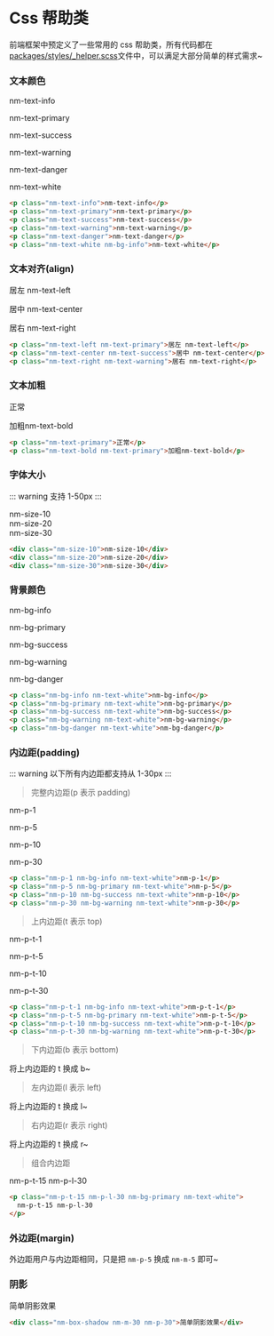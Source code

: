 # Css 帮助类

前端框架中预定义了一些常用的 css 帮助类，所有代码都在[packages/styles/\_helper.scss](https://github.com/iamoldli/NetModular.UI/blob/master/packages/styles/_helper.scss)文件中，可以满足大部分简单的样式需求~

### 文本颜色

<nm-demo>
<p class="nm-text-info">nm-text-info</p>
<p class="nm-text-primary">nm-text-primary</p>
<p class="nm-text-success">nm-text-success</p>
<p class="nm-text-warning">nm-text-warning</p>
<p class="nm-text-danger">nm-text-danger</p>
<p class="nm-text-white nm-bg-info">nm-text-white</p>
</nm-demo>

<nm-devline/>

```html
<p class="nm-text-info">nm-text-info</p>
<p class="nm-text-primary">nm-text-primary</p>
<p class="nm-text-success">nm-text-success</p>
<p class="nm-text-warning">nm-text-warning</p>
<p class="nm-text-danger">nm-text-danger</p>
<p class="nm-text-white nm-bg-info">nm-text-white</p>
```

### 文本对齐(align)

<nm-demo>
<p class="nm-text-left nm-text-primary">居左 nm-text-left</p>
<p class="nm-text-center nm-text-success">居中 nm-text-center</p>
<p class="nm-text-right nm-text-warning">居右 nm-text-right</p>
</nm-demo>

<nm-devline/>

```html
<p class="nm-text-left nm-text-primary">居左 nm-text-left</p>
<p class="nm-text-center nm-text-success">居中 nm-text-center</p>
<p class="nm-text-right nm-text-warning">居右 nm-text-right</p>
```

### 文本加粗

<nm-demo>
<p class="nm-text-primary">正常</p>
<p class="nm-text-bold nm-text-primary">加粗nm-text-bold</p>
</nm-demo>

<nm-devline/>

```html
<p class="nm-text-primary">正常</p>
<p class="nm-text-bold nm-text-primary">加粗nm-text-bold</p>
```

### 字体大小

::: warning
支持 1-50px
:::

<nm-demo>
<div class="nm-size-10">nm-size-10</div>
<div class="nm-size-20">nm-size-20</div>
<div class="nm-size-30">nm-size-30</div>
</nm-demo>

<nm-devline/>

```html
<div class="nm-size-10">nm-size-10</div>
<div class="nm-size-20">nm-size-20</div>
<div class="nm-size-30">nm-size-30</div>
```

### 背景颜色

<nm-demo>
<p class="nm-bg-info nm-text-white">nm-bg-info</p>
<p class="nm-bg-primary nm-text-white">nm-bg-primary</p>
<p class="nm-bg-success nm-text-white">nm-bg-success</p>
<p class="nm-bg-warning nm-text-white">nm-bg-warning</p>
<p class="nm-bg-danger nm-text-white">nm-bg-danger</p>
</nm-demo>

<nm-devline/>

```html
<p class="nm-bg-info nm-text-white">nm-bg-info</p>
<p class="nm-bg-primary nm-text-white">nm-bg-primary</p>
<p class="nm-bg-success nm-text-white">nm-bg-success</p>
<p class="nm-bg-warning nm-text-white">nm-bg-warning</p>
<p class="nm-bg-danger nm-text-white">nm-bg-danger</p>
```

### 内边距(padding)

::: warning
以下所有内边距都支持从 1-30px
:::

> 完整内边距(p 表示 padding)

<nm-demo>
<p class="nm-p-1 nm-bg-info nm-text-white">nm-p-1</p>
<p class="nm-p-5 nm-bg-primary nm-text-white">nm-p-5</p>
<p class="nm-p-10 nm-bg-success nm-text-white">nm-p-10</p>
<p class="nm-p-30 nm-bg-warning nm-text-white">nm-p-30</p>
</nm-demo>

<nm-devline/>

```html
<p class="nm-p-1 nm-bg-info nm-text-white">nm-p-1</p>
<p class="nm-p-5 nm-bg-primary nm-text-white">nm-p-5</p>
<p class="nm-p-10 nm-bg-success nm-text-white">nm-p-10</p>
<p class="nm-p-30 nm-bg-warning nm-text-white">nm-p-30</p>
```

> 上内边距(t 表示 top)

<nm-demo>
<p class="nm-p-t-1 nm-bg-info nm-text-white">nm-p-t-1</p>
<p class="nm-p-t-5 nm-bg-primary nm-text-white">nm-p-t-5</p>
<p class="nm-p-t-10 nm-bg-success nm-text-white">nm-p-t-10</p>
<p class="nm-p-t-30 nm-bg-warning nm-text-white">nm-p-t-30</p>
</nm-demo>

<nm-devline/>

```html
<p class="nm-p-t-1 nm-bg-info nm-text-white">nm-p-t-1</p>
<p class="nm-p-t-5 nm-bg-primary nm-text-white">nm-p-t-5</p>
<p class="nm-p-t-10 nm-bg-success nm-text-white">nm-p-t-10</p>
<p class="nm-p-t-30 nm-bg-warning nm-text-white">nm-p-t-30</p>
```

> 下内边距(b 表示 bottom)

将上内边距的 t 换成 b~

> 左内边距(l 表示 left)

将上内边距的 t 换成 l~

> 右内边距(r 表示 right)

将上内边距的 t 换成 r~

> 组合内边距

<nm-demo>
<p class="nm-p-t-15 nm-p-l-30 nm-bg-primary nm-text-white">nm-p-t-15 nm-p-l-30</p>
</nm-demo>

<nm-devline/>

```html
<p class="nm-p-t-15 nm-p-l-30 nm-bg-primary nm-text-white">
  nm-p-t-15 nm-p-l-30
</p>
```

### 外边距(margin)

外边距用户与内边距相同，只是把 `nm-p-5` 换成 `nm-m-5` 即可~

### 阴影

<nm-demo>
<div class="nm-box-shadow nm-m-30 nm-p-30">简单阴影效果</div>
</nm-demo>

<nm-devline/>

```html
<div class="nm-box-shadow nm-m-30 nm-p-30">简单阴影效果</div>
```

